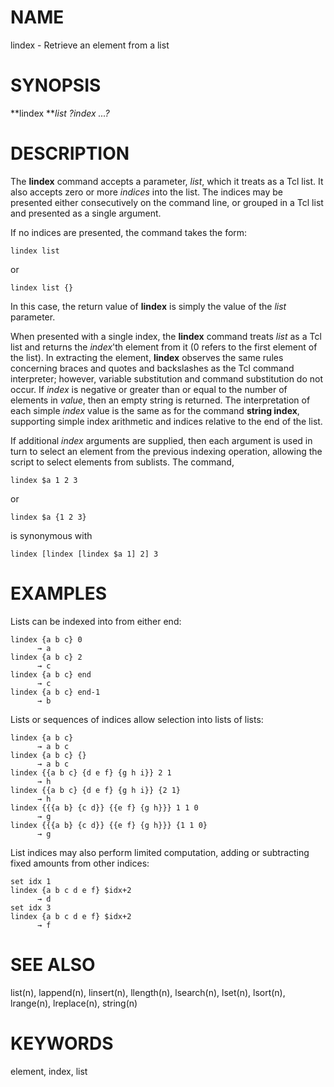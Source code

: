 # NAME

lindex - Retrieve an element from a list

# SYNOPSIS

**lindex ***list ?index \...?*

# DESCRIPTION

The **lindex** command accepts a parameter, *list*, which it treats as a
Tcl list. It also accepts zero or more *indices* into the list. The
indices may be presented either consecutively on the command line, or
grouped in a Tcl list and presented as a single argument.

If no indices are presented, the command takes the form:

    lindex list

or

    lindex list {}

In this case, the return value of **lindex** is simply the value of the
*list* parameter.

When presented with a single index, the **lindex** command treats *list*
as a Tcl list and returns the *index*\'th element from it (0 refers to
the first element of the list). In extracting the element, **lindex**
observes the same rules concerning braces and quotes and backslashes as
the Tcl command interpreter; however, variable substitution and command
substitution do not occur. If *index* is negative or greater than or
equal to the number of elements in *value*, then an empty string is
returned. The interpretation of each simple *index* value is the same as
for the command **string index**, supporting simple index arithmetic and
indices relative to the end of the list.

If additional *index* arguments are supplied, then each argument is used
in turn to select an element from the previous indexing operation,
allowing the script to select elements from sublists. The command,

    lindex $a 1 2 3

or

    lindex $a {1 2 3}

is synonymous with

    lindex [lindex [lindex $a 1] 2] 3

# EXAMPLES

Lists can be indexed into from either end:

    lindex {a b c} 0
          → a
    lindex {a b c} 2
          → c
    lindex {a b c} end
          → c
    lindex {a b c} end-1
          → b

Lists or sequences of indices allow selection into lists of lists:

    lindex {a b c}
          → a b c
    lindex {a b c} {}
          → a b c
    lindex {{a b c} {d e f} {g h i}} 2 1
          → h
    lindex {{a b c} {d e f} {g h i}} {2 1}
          → h
    lindex {{{a b} {c d}} {{e f} {g h}}} 1 1 0
          → g
    lindex {{{a b} {c d}} {{e f} {g h}}} {1 1 0}
          → g

List indices may also perform limited computation, adding or subtracting
fixed amounts from other indices:

    set idx 1
    lindex {a b c d e f} $idx+2
          → d
    set idx 3
    lindex {a b c d e f} $idx+2
          → f

# SEE ALSO

list(n), lappend(n), linsert(n), llength(n), lsearch(n), lset(n),
lsort(n), lrange(n), lreplace(n), string(n)

# KEYWORDS

element, index, list
